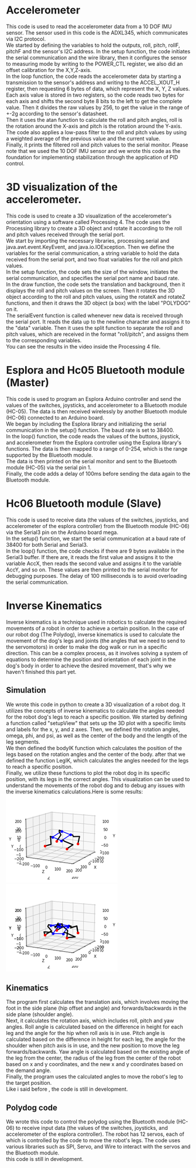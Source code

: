 # Accelerometer  
This code is used to read the accelerometer data from a 10 DOF IMU sensor. The sensor used in this code is the ADXL345, which communicates via I2C protocol.  
We started by defining the variables to hold the outputs, roll, pitch, rollF, pitchF and the sensor's I2C address. In the setup function, the code initiates the serial communication and the wire library, then it configures the sensor to measuring mode by writing to the POWER_CTL register, we also did an offset calibration for the X,Y,Z-axis.  
In the loop function, the code reads the accelerometer data by starting a transmission to the sensor's address and writing to the ACCEL_XOUT_H register, then requesting 6 bytes of data, which represent the X, Y, Z values. Each axis value is stored in two registers, so the code reads two bytes for each axis and shifts the second byte 8 bits to the left to get the complete value. Then it divides the raw values by 256, to get the value in the range of +-2g according to the sensor's datasheet.  
Then it uses the atan function to calculate the roll and pitch angles, roll is the rotation around the X-axis and pitch is the rotation around the Y-axis. The code also applies a low-pass filter to the roll and pitch values by using a weighted average of the previous value and the current value.  
Finally, it prints the filtered roll and pitch values to the serial monitor. 
Please note that we used the 10 DOF IMU sensor and we wrote this code as the foundation for implementing stabilization through the application of PID control.  
# 3D visualization of the accelerometer.    
This code is used to create a 3D visualization of the accelerometer's orientation using a software called Processing 4. The code uses the Processing library to create a 3D object and rotate it according to the roll and pitch values received through the serial port.  
We start by importing the necessary libraries, processing.serial and java.awt.event.KeyEvent, and java.io.IOException. Then we define the variables for the serial communication, a string variable to hold the data received from the serial port, and two float variables for the roll and pitch values.  
In the setup function, the code sets the size of the window, initiates the serial communication, and specifies the serial port name and baud rate.  
In the draw function, the code sets the translation and background, then it displays the roll and pitch values on the screen. Then it rotates the 3D object according to the roll and pitch values, using the rotateX and rotateZ functions, and then it draws the 3D object (a box) with the label "POLYDOG" on it.  
The serialEvent function is called whenever new data is received through the serial port. It reads the data up to the newline character and assigns it to the "data" variable. Then it uses the split function to separate the roll and pitch values, which are received in the format "roll/pitch", and assigns them to the corresponding variables.  
You can see the results in the video inside the Processing 4 file.  
# Esplora and Hc05 Bluetooth module (Master)   
This code is used to program an Esplora Arduino controller and send the values of the switches, joysticks, and accelerometer to a Bluetooth module (HC-05). The data is then received wirelessly by another Bluetooth module (HC-06) connected to an Arduino board.    
We began by including the Esplora library and initializing the serial communication in the setup() function. The baud rate is set to 38400.  
In the loop() function, the code reads the values of the buttons, joystick, and accelerometer from the Esplora controller using the Esplora library's functions. The data is then mapped to a range of 0-254, which is the range supported by the Bluetooth module.  
The data is then printed on the serial monitor and sent to the Bluetooth module (HC-05) via the serial pin 1.  
Finally, the code adds a delay of 100ms before sending the data again to the Bluetooth module.  
# Hc06 Bluetooth module (Slave)  
This code is used to receive data (the values of the switches, joysticks, and accelerometer of the esplora controller) from the Bluetooth module (HC-06) via the Serial3 pin on the Arduino board mega.  
In the setup() function, we start the serial communication at a baud rate of 38400 for both Serial and Serial3.  
In the loop() function, the code checks if there are 9 bytes available in the Serial3 buffer. If there are, it reads the first value and assigns it to the variable AccX, then reads the second value and assigns it to the variable AccY, and so on. These values are then printed to the serial monitor for debugging purposes. The delay of 100 milliseconds is to avoid overloading the serial communication.    
# Inverse Kinematics   
Inverse kinematics is a technique used in robotics to calculate the required movements of a robot in order to achieve a certain position. In the case of our  robot dog (The Polydog), inverse kinematics is used to calculate the movement of the dog's legs and joints (the angles that we need to send to the servomotors) in order to make the dog walk or run in a specific direction. This can be a complex process, as it involves solving a system of equations to determine the position and orientation of each joint in the dog's body in order to achieve the desired movement, that's why we haven't finished this part yet.  
## Simulation  
We wrote this code in python to create a 3D visualization of a robot dog. It utilizes the concepts of inverse kinematics to calculate the angles needed for the robot dog's legs to reach a specific position. We started by defining a function called "setupView" that sets up the 3D plot with a specific limits and labels for the x, y, and z axes. Then, we defined the rotation angles, omega, phi, and psi, as well as the center of the body and the length of the leg segments.  
We then defined the bodyIK function which calculates the position of the legs based on the rotation angles and the center of the body. after that we defined the function LegIK, which calculates the angles needed for the legs to reach a specific position.    
Finally, we utilize these functions to plot the robot dog in its specific position, with its legs in the correct angles. This visualization can be used to understand the movements of the robot dog and to debug any issues with the inverse kinematics calculations.Here is some results:  
 ![Alt text](Simulation/Figure%202022-11-19%20000702.png)  
 ![Alt text](Simulation/Figure%202022-11-19%20001131.png)  
## Kinematics 
The program first calculates the translation axis, which involves moving the foot in the side plane (hip offset and angle) and forwards/backwards in the side plane (shoulder angle).  
Next, it calculates the rotation axis, which includes roll, pitch and yaw angles. Roll angle is calculated based on the difference in height for each leg and the angle for the hip when roll axis is in use. Pitch angle is calculated based on the difference in height for each leg, the angle for the shoulder when pitch axis is in use, and the new position to move the leg forwards/backwards. Yaw angle is calculated based on the existing angle of the leg from the center, the radius of the leg from the center of the robot based on x and y coordinates, and the new x and y coordinates based on the demand angle.  
Finally, the program uses the calculated angles to move the robot's leg to the target position.  
Like i said before , the code is still in development.     
## Polydog code   
We wrote this code to control the polydog using the  Bluetooth module (HC-06) to receive input data (the values of the switches, joysticks, and accelerometer of the esplora controller). The robot has 12 servos, each of which is controlled by the code to move the robot's legs. The code uses various libraries such as SPI, Servo, and Wire to interact with the servos and the Bluetooth module.  
this code is still in development.  